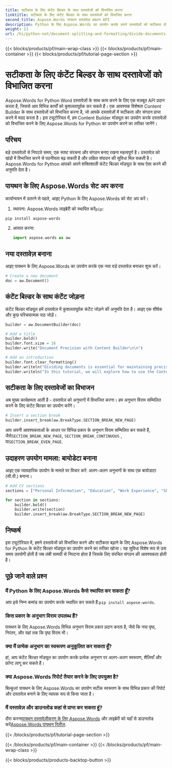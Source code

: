 ```yaml
---
title: सटीकता के लिए कंटेंट बिल्डर के साथ दस्तावेजों को विभाजित करना
linktitle: सटीकता के लिए कंटेंट बिल्डर के साथ दस्तावेजों को विभाजित करना
second_title: Aspose.Words पायथन दस्तावेज़ प्रबंधन API
description: Python के लिए Aspose.Words का उपयोग करके अपने दस्तावेज़ों को सटीकता से विभाजित और जीतें। कुशल सामग्री निष्कर्षण और संगठन के लिए Content Builder का लाभ उठाने का तरीका जानें।
weight: 11
url: /hi/python-net/document-splitting-and-formatting/divide-documents-content-builder/
---
```


{{< blocks/products/pf/main-wrap-class >}}
{{< blocks/products/pf/main-container >}}
{{< blocks/products/pf/tutorial-page-section >}}

# सटीकता के लिए कंटेंट बिल्डर के साथ दस्तावेजों को विभाजित करना


Aspose.Words for Python Word दस्तावेज़ों के साथ काम करने के लिए एक मज़बूत API प्रदान करता है, जिससे आप विभिन्न कार्यों को कुशलतापूर्वक कर सकते हैं। एक आवश्यक विशेषता Content Builder के साथ दस्तावेज़ों को विभाजित करना है, जो आपके दस्तावेज़ों में सटीकता और संगठन प्राप्त करने में मदद करता है। इस ट्यूटोरियल में, हम Content Builder मॉड्यूल का उपयोग करके दस्तावेज़ों को विभाजित करने के लिए Aspose.Words for Python का उपयोग करने का तरीका जानेंगे।

## परिचय

बड़े दस्तावेज़ों से निपटते समय, एक स्पष्ट संरचना और संगठन बनाए रखना महत्वपूर्ण है। दस्तावेज़ को खंडों में विभाजित करने से पठनीयता बढ़ सकती है और लक्षित संपादन की सुविधा मिल सकती है। Aspose.Words for Python आपको अपने शक्तिशाली कंटेंट बिल्डर मॉड्यूल के साथ ऐसा करने की अनुमति देता है।

## पायथन के लिए Aspose.Words सेट अप करना

कार्यान्वयन में उतरने से पहले, आइए Python के लिए Aspose.Words को सेट अप करें।

1.  स्थापना: Aspose.Words लाइब्रेरी को स्थापित करें`pip`:
   
   ```python
   pip install aspose-words
   ```

2. आयात करना:
   
   ```python
   import aspose.words as aw
   ```

## नया दस्तावेज़ बनाना

आइए पायथन के लिए Aspose.Words का उपयोग करके एक नया वर्ड दस्तावेज़ बनाकर शुरू करें।

```python
# Create a new document
doc = aw.Document()
```

## कंटेंट बिल्डर के साथ कंटेंट जोड़ना

कंटेंट बिल्डर मॉड्यूल हमें दस्तावेज़ में कुशलतापूर्वक कंटेंट जोड़ने की अनुमति देता है। आइए एक शीर्षक और कुछ परिचयात्मक पाठ जोड़ें।

```python
builder = aw.DocumentBuilder(doc)

# Add a title
builder.bold()
builder.font.size = 16
builder.write("Document Precision with Content Builder\n\n")

# Add an introduction
builder.font.clear_formatting()
builder.writeln("Dividing documents is essential for maintaining precision and organization in lengthy content.")
builder.writeln("In this tutorial, we will explore how to use the Content Builder module to achieve this.")
```

## सटीकता के लिए दस्तावेजों का विभाजन

अब मुख्य कार्यक्षमता आती है - दस्तावेज़ को अनुभागों में विभाजित करना। हम अनुभाग विराम सम्मिलित करने के लिए कंटेंट बिल्डर का उपयोग करेंगे।

```python
# Insert a section break
builder.insert_break(aw.BreakType.SECTION_BREAK_NEW_PAGE)
```

 आप अपनी आवश्यकताओं के आधार पर विभिन्न प्रकार के अनुभाग विराम सम्मिलित कर सकते हैं, जैसे`SECTION_BREAK_NEW_PAGE`, `SECTION_BREAK_CONTINUOUS` , या`SECTION_BREAK_EVEN_PAGE`.

## उदाहरण उपयोग मामला: बायोडेटा बनाना

आइए एक व्यावहारिक उपयोग के मामले पर विचार करें: अलग-अलग अनुभागों के साथ एक बायोडाटा (सी.वी.) बनाना।

```python
# Add CV sections
sections = ["Personal Information", "Education", "Work Experience", "Skills", "References"]

for section in sections:
    builder.bold()
    builder.write(section)
    builder.insert_break(aw.BreakType.SECTION_BREAK_NEW_PAGE)
```

## निष्कर्ष

इस ट्यूटोरियल में, हमने दस्तावेजों को विभाजित करने और सटीकता बढ़ाने के लिए Aspose.Words for Python के कंटेंट बिल्डर मॉड्यूल का उपयोग करने का तरीका खोजा। यह सुविधा विशेष रूप से उस समय उपयोगी होती है जब लंबी सामग्री से निपटना होता है जिसके लिए संरचित संगठन की आवश्यकता होती है।

## पूछे जाने वाले प्रश्न

### मैं Python के लिए Aspose.Words कैसे स्थापित कर सकता हूँ?
 आप इसे निम्न कमांड का उपयोग करके स्थापित कर सकते हैं:`pip install aspose-words`.

### किस प्रकार के अनुभाग विराम उपलब्ध हैं?
पायथन के लिए Aspose.Words विभिन्न अनुभाग विराम प्रकार प्रदान करता है, जैसे कि नया पृष्ठ, निरंतर, और यहां तक कि पृष्ठ विराम भी।

### क्या मैं प्रत्येक अनुभाग का स्वरूपण अनुकूलित कर सकता हूँ?
हां, आप कंटेंट बिल्डर मॉड्यूल का उपयोग करके प्रत्येक अनुभाग पर अलग-अलग स्वरूपण, शैलियाँ और फ़ॉन्ट लागू कर सकते हैं।

### क्या Aspose.Words रिपोर्ट तैयार करने के लिए उपयुक्त है?
बिल्कुल! पायथन के लिए Aspose.Words का उपयोग सटीक स्वरूपण के साथ विभिन्न प्रकार की रिपोर्ट और दस्तावेज़ बनाने के लिए व्यापक रूप से किया जाता है।

### मैं दस्तावेज़ और डाउनलोड कहां से प्राप्त कर सकता हूं?
 दौरा करना[पायथन दस्तावेज़ीकरण के लिए Aspose.Words](https://reference.aspose.com/words/python-net/) और लाइब्रेरी को यहाँ से डाउनलोड करें[Aspose.Words पायथन रिलीज़](https://releases.aspose.com/words/python/).

{{< /blocks/products/pf/tutorial-page-section >}}

{{< /blocks/products/pf/main-container >}}
{{< /blocks/products/pf/main-wrap-class >}}

{{< blocks/products/products-backtop-button >}}
